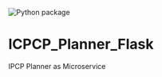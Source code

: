 ![Python package](https://github.com/QCDIS/ICPCP_Planner_Flask/workflows/Python%20package/badge.svg)
# ICPCP_Planner_Flask
 IPCP Planner as Microservice
